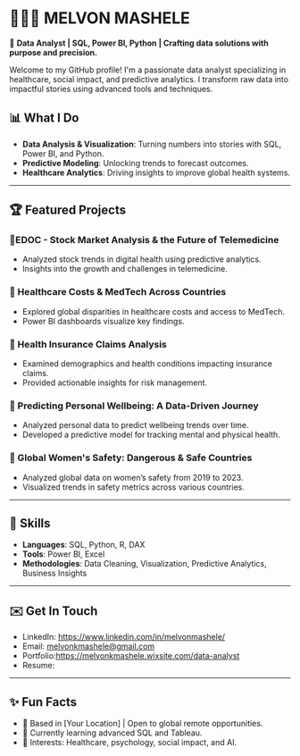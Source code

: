 # 👩🏽‍💻 MELVON MASHELE

🎯 **Data Analyst | SQL, Power BI, Python | Crafting data solutions with purpose and precision.**  

Welcome to my GitHub profile! I'm a passionate data analyst specializing in healthcare, social impact, and predictive analytics. I transform raw data into impactful stories using advanced tools and techniques.  

## 📊 **What I Do**
- **Data Analysis & Visualization**: Turning numbers into stories with SQL, Power BI, and Python.  
- **Predictive Modeling**: Unlocking trends to forecast outcomes.  
- **Healthcare Analytics**: Driving insights to improve global health systems.  

---

## 🏆 **Featured Projects**
### 🌟EDOC - Stock Market Analysis & the Future of Telemedicine
- Analyzed stock trends in digital health using predictive analytics.
- Insights into the growth and challenges in telemedicine.  

### 🌟 Healthcare Costs & MedTech Across Countries
- Explored global disparities in healthcare costs and access to MedTech.
- Power BI dashboards visualize key findings.  

### 🌟 Health Insurance Claims Analysis
- Examined demographics and health conditions impacting insurance claims.
- Provided actionable insights for risk management.

### 🌟 Predicting Personal Wellbeing: A Data-Driven Journey
- Analyzed personal data to predict wellbeing trends over time.
- Developed a predictive model for tracking mental and physical health.

### 🌟 Global Women's Safety: Dangerous & Safe Countries
- Analyzed global data on women’s safety from 2019 to 2023.
- Visualized trends in safety metrics across various countries.

---

## 💼 **Skills**
- **Languages**: SQL, Python, R, DAX  
- **Tools**: Power BI, Excel  
- **Methodologies**: Data Cleaning, Visualization, Predictive Analytics, Business Insights  

---

## ✉️ **Get In Touch**
- LinkedIn: https://www.linkedin.com/in/melvonmashele/
- Email: melvonkmashele@gmail.com
- Portfolio:https://melvonkmashele.wixsite.com/data-analyst
- Resume: 

---

## ✨ **Fun Facts**
- 📍 Based in [Your Location] | Open to global remote opportunities.  
- 🌱 Currently learning advanced SQL and Tableau.  
- 🧠 Interests: Healthcare, psychology, social impact, and AI.  


